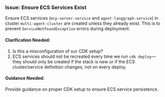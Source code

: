 ### Issue: Ensure ECS Services Exist

Ensure ECS services (`mcp-server-service` and `agent-langgraph-service`) in cluster `multi-agent-cluster` are created unless they already exist. This is to prevent `ServiceNotFoundException` errors during deployment.

#### Clarification Needed:
1. Is this a misconfiguration of our CDK setup?
2. ECS services should not be recreated every time we run `cdk deploy`—they should only be created if the stack is new or if the ECS cluster/service definition changes, not on every deploy.

#### Guidance Needed:
Provide guidance on proper CDK setup to ensure ECS service persistence.